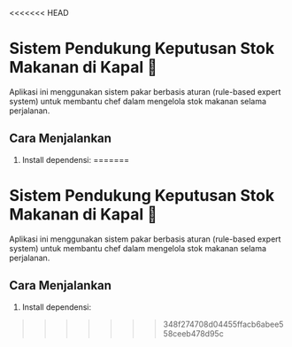<<<<<<< HEAD
# Sistem Pendukung Keputusan Stok Makanan di Kapal 🚢

Aplikasi ini menggunakan sistem pakar berbasis aturan (rule-based expert system) untuk membantu chef dalam mengelola stok makanan selama perjalanan.

## Cara Menjalankan

1. Install dependensi:
=======
# Sistem Pendukung Keputusan Stok Makanan di Kapal 🚢

Aplikasi ini menggunakan sistem pakar berbasis aturan (rule-based expert system) untuk membantu chef dalam mengelola stok makanan selama perjalanan.

## Cara Menjalankan

1. Install dependensi:
>>>>>>> 348f274708d04455ffacb6abee558ceeb478d95c
